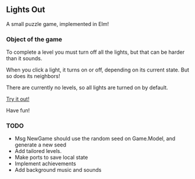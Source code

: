 ## Lights Out ##

A small puzzle game, implemented in Elm!

### Object of the game ###

To complete a level you must turn off all the lights, but that can be harder than it sounds.

When you click a light, it turns on or off, depending on its current state. But so does its neighbors!

There are currently no levels, so all lights are turned on by default. 

[Try it out!](https://undreren.github.io/lightsout)

Have fun!

### TODO ###

- Msg NewGame should use the random seed on Game.Model, and generate a new seed
- Add tailored levels.
- Make ports to save local state
- Implement achievements
- Add background music and sounds